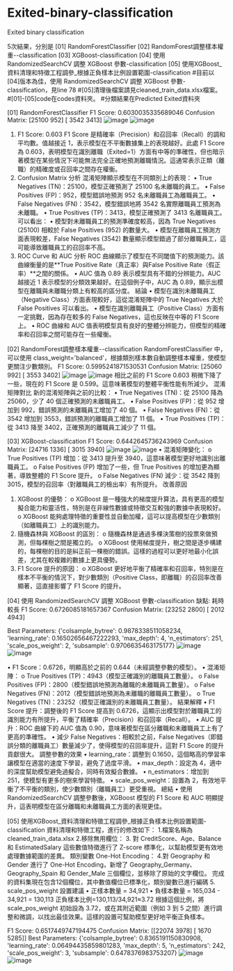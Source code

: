 # Exited-binary-classification
Exited binary classification

5次結果，分別是
[01] RandomForestClassifier
[02] RandomForest調整樣本權重--classification
[03] XGBoost-classification
[04] 使用 RandomizedSearchCV 調整 XGBoost 參數-classification
[05] 使用XGBoost_資料清理和特徵工程調參_根據正負樣本比例設置範圍-classification
#目前以 [04]版本為佳，使用 RandomizedSearchCV 調整 XGBoost 參數-classification，見line 78
#[05]清理後檔案請見cleaned_train_data.xlsx檔案。
#[01]-[05]code在codes資料夾。
#分類結果在Predicted Exited資料夾

[01] RandomForestClassifier
F1 Score: 0.6030035335689046
Confusion Matrix:
 [25100   952]
 [ 3542  3413] 
![image](https://github.com/user-attachments/assets/4cc36e3d-f55d-4f57-a81c-e8d3ea649c4b)
![image](https://github.com/user-attachments/assets/372a7e37-af94-4957-8cb3-e313db6b1f27)
1. F1 Score: 0.603
F1 Score 是精確率（Precision）和召回率（Recall）的調和平均數。值越接近 1，表示模型在不平衡數據集上的表現越好。此處 F1 Score 為 0.603，表明模型在識別離職（Exited=1）方面有中等的準確性，但也暗示著模型在某些情況下可能無法完全正確地預測離職情況。這通常表示正類（離職）的精確度或召回率之間存在權衡。
2. Confusion Matrix 分析
混淆矩陣顯示模型在不同類別上的表現：
•	True Negatives (TN)：25100，模型正確預測了 25100 名未離職的員工。
•	False Positives (FP)：952，模型錯誤地預測 952 名未離職員工為離職員工。
•	False Negatives (FN)：3542，模型錯誤地將 3542 名實際離職員工預測為未離職。
•	True Positives (TP)：3413，模型正確預測了 3413 名離職員工。
可以看出：
•	模型對未離職員工的預測準確度較高，因為 True Negatives (25100) 相較於 False Positives (952) 的數量大。
•	模型在離職員工預測方面表現較差，False Negatives (3542) 數量顯示模型錯過了部分離職員工，這可能導致離職員工的召回率不高。
3. ROC Curve 和 AUC 分析
ROC 曲線顯示了模型在不同閾值下的預測能力。該曲線衡量的是**True Positive Rate（真正率）與False Positive Rate（假正率）**之間的關係。
•	AUC 值為 0.89 表示模型具有不錯的分辨能力。AUC 越接近 1 表示模型的分類效果越好。在這個例子中，AUC 為 0.89，顯示出模型在離職與未離職分類上有較高的區分度。
結論
•	模型在識別未離職員工（Negative Class）方面表現較好，這從混淆矩陣中的 True Negatives 大於 False Positives 可以看出。
•	模型在識別離職員工（Positive Class）方面有一定挑戰，因為存在較多的 False Negatives，這也反映在中等的 F1 Score 上。
•	ROC 曲線和 AUC 值表明模型具有良好的整體分辨能力，但模型的精確率和召回率之間可能存在一些權衡。

[02] RandomForest調整樣本權重--classification
RandomForestClassifier 中，可以使用 class_weight='balanced'，根據類別樣本數自動調整樣本權重，使模型更關注少數類別。
F1 Score: 0.5995241871530531
Confusion Matrix:
 [25060   992]
 [ 3553  3402]
![image](https://github.com/user-attachments/assets/aeedcd10-cd44-47ae-bc09-1cee034c6732)
![image](https://github.com/user-attachments/assets/176639b6-6ec5-4ccf-98ef-22dd0664e8c3)
相比之前的 F1 Score 0.603 稍微下降了一些，現在的 F1 Score 是 0.599。這意味著模型的整體平衡性能有所減少。
混淆矩陣對比
新的混淆矩陣與之前的比較：
•	True Negatives (TN)：從 25100 降為 25060，少了 40 個正確預測的未離職員工。
•	False Positives (FP)：從 952 增加到 992，錯誤預測的未離職員工增加了 40 個。
•	False Negatives (FN)：從 3542 增加到 3553，錯誤預測的離職員工增加了 11 個。
•	True Positives (TP)：從 3413 降至 3402，正確預測的離職員工減少了 11 個。

[03] XGBoost-classification
F1 Score: 0.6442645736243969
Confusion Matrix:
 [24716  1336]
 [ 3015  3940]
![image](https://github.com/user-attachments/assets/6d1caf6b-79ac-4c07-b3ec-de85676996c9)
![image](https://github.com/user-attachments/assets/83373127-6ba0-4182-a326-55b70aeae74c)
•	混淆矩陣變化：
o	True Positives (TP) 增加：從 3413 提升至 3940，這意味著模型更好地識別出離職員工。
o	False Positives (FP) 增加了一些，但 True Positives 的增加更為顯著，導致整體的 F1 Score 提升。
o	False Negatives (FN) 減少：從 3542 降到 3015，模型的召回率（對離職員工的檢出率）有所提升。
改善原因
1.	XGBoost 的優勢：
o	XGBoost 是一種強大的梯度提升算法，具有更高的模型擬合能力和靈活性，特別是在非線性數據或特徵交互較強的數據中表現較好。
o	XGBoost 能夠處理特徵的重要性並自動加權，這可以提高模型在少數類別（如離職員工）上的識別能力。
2.	隨機森林與 XGBoost 的區別：
o	隨機森林是通過多棵決策樹的投票來做預測，但每棵樹之間是獨立的。
o	XGBoost 使用梯度提升，樹之間是逐步構建的，每棵樹的目的是糾正前一棵樹的錯誤。這樣的過程可以更好地最小化誤差，尤其在較複雜的數據上更具優勢。
3.	F1 Score 提升的原因：
o	XGBoost 更好地平衡了精確率和召回率，特別是在樣本不平衡的情況下，對少數類別（Positive Class，即離職）的召回率改善顯著，這直接影響了 F1 Score 的提升。

[04] 使用 RandomizedSearchCV 調整 XGBoost 參數-classification
缺點: 耗時較長
F1 Score: 0.6726085181657367
Confusion Matrix:
 [23252  2800]
 [ 2012  4943]

 Best Parameters: {'colsample_bytree': 0.9878338511058234, 'learning_rate': 0.16502656467222293, 'max_depth': 4, 'n_estimators': 251, 'scale_pos_weight': 2, 'subsample': 0.9706635463175177}
![image](https://github.com/user-attachments/assets/33470283-b787-470c-8195-0e4804ef14b6)
![image](https://github.com/user-attachments/assets/80547045-d069-4142-a55b-94098204f59e)

•	F1 Score：0.6726，明顯高於之前的 0.644（未經調整參數的模型）。
•	混淆矩陣：
o	True Positives (TP)：4943（模型正確識別的離職員工數量）。
o	False Positives (FP)：2800（模型錯誤地預測為離職的未離職員工數量）。
o	False Negatives (FN)：2012（模型錯誤地預測為未離職的離職員工數量）。
o	True Negatives (TN)：23252（模型正確識別的未離職員工數量）。
結果解釋
•	F1 Score 提升：調整後的 F1 Score 提高到 0.6726，這顯示出模型對於離職員工的識別能力有所提升，平衡了精確率（Precision）和召回率（Recall）。
•	AUC 提升：ROC 曲線下的 AUC 值為 0.90，意味著模型在區分離職和未離職員工上有了更高的準確性。
•	減少 False Negatives：相較於之前，False Negatives（即錯誤分類的離職員工）數量減少了，使得模型的召回率提升，這對 F1 Score 的提升貢獻很大。
調整參數的效果
•	learning_rate：調整到 0.1650，這個略高的學習率讓模型在適當的速度下學習，避免了過度平滑。
•	max_depth：設定為 4，適中的深度幫助模型避免過擬合，同時有效擬合數據。
•	n_estimators：增加到 251，使模型有更多的樹來學習特徵。
•	scale_pos_weight：設置為 2，有效地平衡了不平衡的類別，使少數類別（離職員工）更受重視。
總結
•	使用 RandomizedSearchCV 調整參數後，XGBoost 模型的 F1 Score 和 AUC 明顯提升，這表明模型在區分離職和未離職員工方面的表現更佳。


[05] 使用XGBoost_資料清理和特徵工程調參_根據正負樣本比例設置範圍-classification
資料清理和特徵工程，進行的修改如下：
1.檔案名稱為cleaned_train_data.xlsx
2.移除無用欄位：
3. 對 CreditScore、Age、Balance 和 EstimatedSalary 這些數值特徵進行了 Z-score 標準化，以幫助模型更有效地處理數據範圍的差異。
類別變數 One-Hot Encoding：
4.對 Geography 和 Gender 進行了 One-Hot Encoding，新增了 Geography_Germany、Geography_Spain 和 Gender_Male 三個欄位，並移除了原始的文字欄位。
完成的資料集現在包含12個欄位，其中數值欄位已標準化，類別變數已進行編碼
5. scale_pos_weight 設置建議
•  正樣本數量 = 34,921
•  負樣本數量 = 165,034 - 34,921 = 130,113
正負樣本比例=130,113/34,921≈3.72
根據這個比例，將 scale_pos_weight 初始設為 3.72，或在其附近範圍（例如 3 到 5 之間）進行調整和微調，以找出最佳效果。這樣的設置可幫助模型更好地平衡正負樣本。

F1 Score: 0.6517449747194475
Confusion Matrix:
 [[22074  3978]
 [ 1670  5285]]
Best Parameters: {'colsample_bytree': 0.8365191150830908, 'learning_rate': 0.06494435859801283, 'max_depth': 5, 'n_estimators': 242, 'scale_pos_weight': 3, 'subsample': 0.6478376983753207}
![image](https://github.com/user-attachments/assets/fb5dc167-4ba1-4a78-817d-e7992c44715b)
![image](https://github.com/user-attachments/assets/a239417e-9c8b-48d3-91ce-d6d8045a0058)




 
